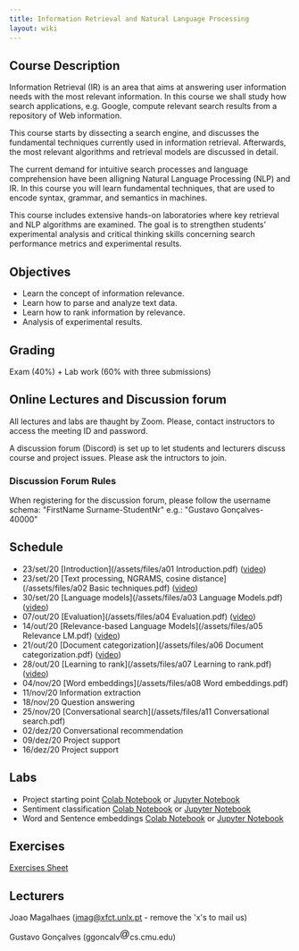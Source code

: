 ```yaml
---
title: Information Retrieval and Natural Language Processing
layout: wiki
---
```


## Course Description

Information Retrieval (IR) is an area that aims at answering user information needs with the most relevant information. In this course we shall study how search applications, e.g. Google, compute relevant search results from a repository of Web information.

This course starts by dissecting a search engine, and discusses the fundamental techniques currently used in information retrieval. Afterwards, the most relevant algorithms and retrieval models are discussed in detail.

The current demand for intuitive search processes and language comprehension have been alligning Natural Language Processing (NLP) and IR. In this course you will learn fundamental techniques, that are used to encode syntax, grammar, and semantics in machines. 

This course includes extensive hands-on laboratories where key retrieval and NLP algorithms are examined. The goal is to strengthen students’ experimental analysis and critical thinking skills concerning search performance metrics and experimental results.

## Objectives
- Learn the concept of information relevance.
- Learn how to parse and analyze text data.
- Learn how to rank information by relevance.
- Analysis of experimental results.

## Grading
Exam (40%) + Lab work (60% with three submissions)

## Online Lectures and Discussion forum

All lectures and labs are thaught by Zoom. Please, contact instructors to access the meeting ID and password.

A discussion forum (Discord) is set up to let students and lecturers discuss course and project issues. Please ask the intructors to join.

### Discussion Forum Rules
When registering for the discussion forum, please follow the username schema: "FirstName Surname-StudentNr" e.g.: "Gustavo Gonçalves-40000"

## Schedule
- 23/set/20	[Introduction](/assets/files/a01 Introduction.pdf) ([video](https://youtu.be/Eak1ymcSIXs))
- 23/set/20	[Text processing, NGRAMS, cosine distance](/assets/files/a02 Basic techniques.pdf) ([video](https://youtu.be/Eak1ymcSIXs))
- 30/set/20	[Language models](/assets/files/a03 Language Models.pdf) ([video](https://youtu.be/hyijYuoZ0pA))
- 07/out/20	[Evaluation](/assets/files/a04 Evaluation.pdf) ([video](https://youtu.be/fkjqwZUPMGw))
- 14/out/20	[Relevance-based Language Models](/assets/files/a05 Relevance LM.pdf) ([video](https://youtu.be/XfLpRDD7aHE))
- 21/out/20	[Document categorization](/assets/files/a06 Document categorization.pdf) ([video](https://youtu.be/fO1X1wdw6FQ))
- 28/out/20	[Learning to rank](/assets/files/a07 Learning to rank.pdf) ([video](https://youtu.be/w48z48CrZYc))
- 04/nov/20	[Word embeddings](/assets/files/a08 Word embeddings.pdf)
- 11/nov/20	Information extraction
- 18/nov/20	Question answering
- 25/nov/20	[Conversational search](/assets/files/a11 Conversational search.pdf)
- 02/dez/20	Conversational recommendation
- 09/dez/20 Project support
- 16/dez/20 Project support

## Labs
 - Project starting point [Colab Notebook](/assets/files/Project-Colab.zip) or [Jupyter Notebook](/assets/files/Project-Jupyter.zip)
 - Sentiment classification [Colab Notebook](/assets/files/SentimentClassification-Colab.ipynb) or [Jupyter Notebook](/assets/files/SentimentClassification-Jupyter.ipynb)
 - Word and Sentence embeddings [Colab Notebook](/assets/files/Embeddings-Colab.ipynb) or [Jupyter Notebook](/assets/files/Embeddings-Jupyter.ipynb)
 

## Exercises
[Exercises Sheet](/assets/files/Exercises.pdf)

## Lecturers
Joao Magalhaes (jmag@xfct.unlx.pt - remove the 'x's to mail us)

Gustavo Gonçalves (ggoncalv<img src="/assets/images/at_sign.png" alt=" " style="display:inline;margin:0;border-radius:0"/>cs.cmu.edu)
